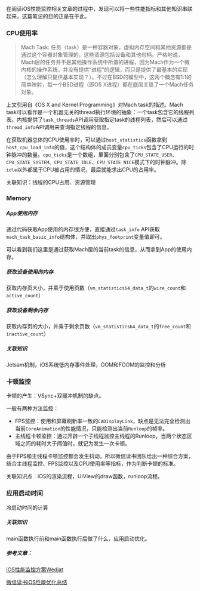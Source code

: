 在阅读iOS性能监控相关文章的过程中，发现可以将一些性能指标和其他知识串联起来，这篇笔记的目的正是在于此。

### CPU使用率

> Mach Task:  任务（task）是一种容器对象，虚拟内存空间和其他资源都是通过这个容器对象管理的，这些资源包括设备和其他句柄。严格地说，Mach层的任务并不是其他操作系统中所谓的进程，因为Mach作为一个微内核的操作系统，并没有提供“进程”的逻辑，而只是提供了最基本的实现（怎么理解只提供基本实现？）。不过在BSD的模型中，这两个概念有1:1的简单映射，每一个BSD进程（即OS X进程）都在底层关联了一个Mach任务对象。

上文引用自《OS X and Kernel Programming》对Mach task的描述。Mach task可以看作是一个机器无关的thread执行环境的抽象：一个task包含它的线程列表。内核提供了`task_threads`API调用获取指定task的线程列表，然后可以通过`thread_info`API调用来查询指定线程的信息。

在获取机器总体的CPU使用率时，可以通过`host_statistics`函数拿到`host_cpu_load_info`的值，这个结构体的成员变量`cpu_ticks`包含了CPU运行的时钟脉冲的数量。`cpu_ticks`是一个数组，里面分别包含了`CPU_STATE_USER`、`CPU_STATE_SYSTEM`、`CPU_STATE_IDLE`、`CPU_STATE_NICE`模式下的时钟脉冲。除`idle`以外都属于CPU被占用的情况，最后就能求出CPU的占用率。

关联知识：线程的CPU占用、资源管理

### Memory

##### App使用内存

通过代码获取App使用的内存很方便，直接通过`task_info` API获取`mach_task_basic_info`结构体，并取出`phys_footprint`变量值即可。

可以看到我们这里是通过获取Mach层的当前task的信息，从而拿到App的使用内存。

##### 获取设备使用的内存

获取内存页大小，并乘于使用页数（`vm_statistics64_data_t`的`wire_count`和`active_count`）

##### 获取设备剩余内存

获取内存页的大小，并乘于剩余页数（`vm_statistics64_data_t`的`free_count`和`inactive_count`）

##### 关联知识

Jetsam机制，iOS系统低内存事件处理，OOM和FOOM的监控和分析

### 卡顿监控

卡顿的产生：VSync+双缓冲机制的缺点。

一般有两种方法监控：

* FPS监控：使用和屏幕刷新率一致的`CADisplayLink`，缺点是无法完全检测出当前`CoreAnimation`的性能情况，只能检测出当前`Runloop`的帧率。
* 主线程卡顿监控：通过开辟一个子线程监控主线程的Runloop，当两个状态区域之间的耗时大于阈值时，就记为发生一次卡顿。

由于FPS和主线程卡顿监控都会发生抖动，所以微信读书团队给出一种综合方案，结合主线程监控、FPS监控以及CPU使用率等指标，作为判断卡顿的标准。

关联知识点：iOS的渲染流程，UIView的draw函数，runloop流程。

### 应用启动时间

冷启动时间的计算

##### 关联知识

main函数执行前和main函数执行后做了什么，应用启动优化。



##### 参考文章：

[iOS性能监控方案Wedjat](https://github.com/aozhimin/iOS-Monitor-Platform#%E9%A1%B9%E7%9B%AE%E5%90%8D%E7%A7%B0%E7%9A%84%E6%9D%A5%E6%BA%90)

[微信读书iOS性能优化总结](https://wereadteam.github.io/2016/05/03/WeRead-Performance/)